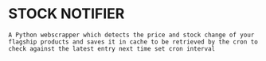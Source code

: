 # STOCK NOTIFIER
`A Python webscrapper which detects the price and stock change of your flagship products and saves it in cache to be retrieved by the cron to check against the latest entry next time set cron interval`